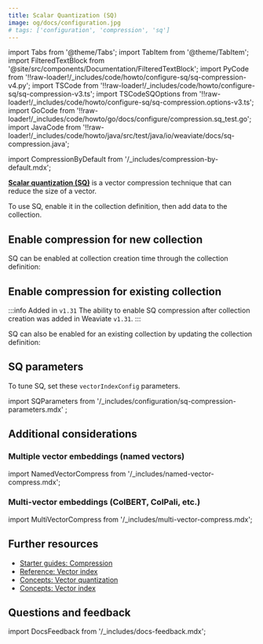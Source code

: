 ```yaml
---
title: Scalar Quantization (SQ)
image: og/docs/configuration.jpg
# tags: ['configuration', 'compression', 'sq']
---
```


import Tabs from '@theme/Tabs';
import TabItem from '@theme/TabItem';
import FilteredTextBlock from '@site/src/components/Documentation/FilteredTextBlock';
import PyCode from '!!raw-loader!/\_includes/code/howto/configure-sq/sq-compression-v4.py';
import TSCode from '!!raw-loader!/\_includes/code/howto/configure-sq/sq-compression-v3.ts';
import TSCodeSQOptions from '!!raw-loader!/\_includes/code/howto/configure-sq/sq-compression.options-v3.ts';
import GoCode from '!!raw-loader!/\_includes/code/howto/go/docs/configure/compression.sq_test.go';
import JavaCode from '!!raw-loader!/\_includes/code/howto/java/src/test/java/io/weaviate/docs/sq-compression.java';

import CompressionByDefault from '/\_includes/compression-by-default.mdx';

<CompressionByDefault/>

[**Scalar quantization (SQ)**](/weaviate/concepts/vector-quantization#scalar-quantization) is a vector compression technique that can reduce the size of a vector.

To use SQ, enable it in the collection definition, then add data to the collection.

## Enable compression for new collection

SQ can be enabled at collection creation time through the collection definition:

<Tabs className="code" groupId="languages">
  <TabItem value="py" label="Python">
      <FilteredTextBlock
        text={PyCode}
        startMarker="# START EnableSQ"
        endMarker="# END EnableSQ"
        language="py"
      />
  </TabItem>
  <TabItem value="go" label="Go">
      <FilteredTextBlock
        text={GoCode}
        startMarker="// START EnableSQ"
        endMarker="// END EnableSQ"
        language="go"
      />
  </TabItem>
  <TabItem value="java" label="Java">
    <FilteredTextBlock
      text={JavaCode}
      startMarker="// START EnableSQ"
      endMarker="// END EnableSQ"
      language="java"
    />
  </TabItem>
</Tabs>

## Enable compression for existing collection

:::info Added in `v1.31`
The ability to enable SQ compression after collection creation was added in Weaviate `v1.31`.
:::

SQ can also be enabled for an existing collection by updating the collection definition:

<Tabs className="code" groupId="languages">
  <TabItem value="py" label="Python">
      <FilteredTextBlock
        text={PyCode}
        startMarker="# START UpdateSchema"
        endMarker="# END UpdateSchema"
        language="py"
      />
  </TabItem>
  <TabItem value="go" label="Go">
      <FilteredTextBlock
        text={GoCode}
        startMarker="// START UpdateSchema"
        endMarker="// END UpdateSchema"
        language="go"
      />
  </TabItem>
  <TabItem value="java" label="Java">
    <FilteredTextBlock
      text={JavaCode}
      startMarker="// START UpdateSchema"
      endMarker="// END UpdateSchema"
      language="java"
    />
  </TabItem>
</Tabs>

## SQ parameters

To tune SQ, set these `vectorIndexConfig` parameters.

import SQParameters from '/\_includes/configuration/sq-compression-parameters.mdx' ;

<SQParameters />

<Tabs className="code" groupId="languages">
  <TabItem value="py" label="Python">
      <FilteredTextBlock
        text={PyCode}
        startMarker="# START SQWithOptions"
        endMarker="# END SQWithOptions"
        language="py"
      />
  </TabItem>
  <TabItem value="go" label="Go">
      <FilteredTextBlock
        text={GoCode}
        startMarker="// START SQWithOptions"
        endMarker="// END SQWithOptions"
        language="go"
      />
  </TabItem>
  <TabItem value="java" label="Java">
    <FilteredTextBlock
      text={JavaCode}
      startMarker="// START SQWithOptions"
      endMarker="// END SQWithOptions"
      language="java"
    />
  </TabItem>
</Tabs>

## Additional considerations

### Multiple vector embeddings (named vectors)

import NamedVectorCompress from '/\_includes/named-vector-compress.mdx';

<NamedVectorCompress />

### Multi-vector embeddings (ColBERT, ColPali, etc.)

import MultiVectorCompress from '/\_includes/multi-vector-compress.mdx';

<MultiVectorCompress />

## Further resources

- [Starter guides: Compression](/docs/weaviate/starter-guides/managing-resources/compression.mdx)
- [Reference: Vector index](/weaviate/config-refs/indexing/vector-index.mdx)
- [Concepts: Vector quantization](/docs/weaviate/concepts/vector-quantization.md)
- [Concepts: Vector index](/weaviate/concepts/indexing/vector-index.md)

## Questions and feedback

import DocsFeedback from '/\_includes/docs-feedback.mdx';

<DocsFeedback/>
